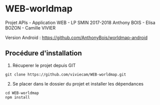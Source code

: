 # WEB-worldmap

Projet APIs - Application WEB - LP SMIN 2017-2018 
Anthony BOIS - Elisa BOZON - Camille VIVIER

Version Android : https://github.com/AnthonyBois/worldmap-android 

## Procédure d'installation

1. Récuperer le projet depuis GIT

```
git clone https://github.com/viviecam/WEB-worldmap.git
```

2. Se placer dans le dossier du projet et installer les dépendances

```
cd WEB-worldmap
npm install

```
